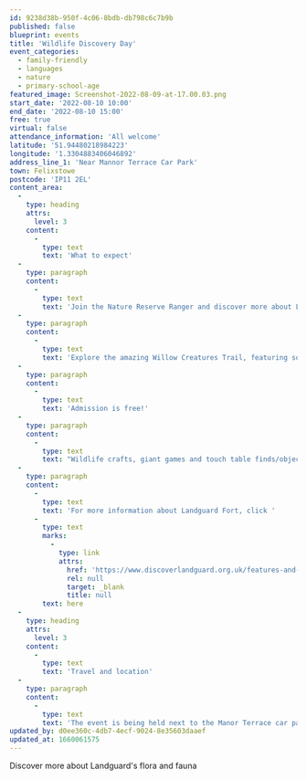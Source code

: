 ```yaml
---
id: 9238d38b-950f-4c06-8bdb-db798c6c7b9b
published: false
blueprint: events
title: 'Wildlife Discovery Day'
event_categories:
  - family-friendly
  - languages
  - nature
  - primary-school-age
featured_image: Screenshot-2022-08-09-at-17.00.03.png
start_date: '2022-08-10 10:00'
end_date: '2022-08-10 15:00'
free: true
virtual: false
attendance_information: 'All welcome'
latitude: '51.94480218984223'
longitude: '1.3304883406046892'
address_line_1: 'Near Mannor Terrace Car Park'
town: Felixstowe
postcode: 'IP11 2EL'
content_area:
  -
    type: heading
    attrs:
      level: 3
    content:
      -
        type: text
        text: 'What to expect'
  -
    type: paragraph
    content:
      -
        type: text
        text: 'Join the Nature Reserve Ranger and discover more about Landguard’s flora and fauna.'
  -
    type: paragraph
    content:
      -
        type: text
        text: 'Explore the amazing Willow Creatures Trail, featuring some of the bugs and beasties which can be spotted at the reserve.'
  -
    type: paragraph
    content:
      -
        type: text
        text: 'Admission is free!'
  -
    type: paragraph
    content:
      -
        type: text
        text: "Wildlife crafts, giant games and touch table finds/objects. You can also build a bug box for your\_\_garden at home for a small charge to cover materials ( £5 per person, cash only)."
  -
    type: paragraph
    content:
      -
        type: text
        text: 'For more information about Landguard Fort, click '
      -
        type: text
        marks:
          -
            type: link
            attrs:
              href: 'https://www.discoverlandguard.org.uk/features-and-stories/summer-fun-at-landguard/'
              rel: null
              target: _blank
              title: null
        text: here
  -
    type: heading
    attrs:
      level: 3
    content:
      -
        type: text
        text: 'Travel and location'
  -
    type: paragraph
    content:
      -
        type: text
        text: 'The event is being held next to the Manor Terrace car park, IP11 2EL'
updated_by: d0ee360c-4db7-4ecf-9024-8e35603daaef
updated_at: 1660061575
---
```

Discover more about Landguard's flora and fauna